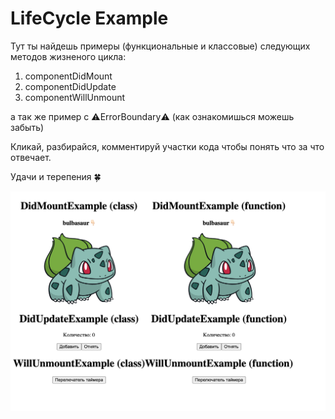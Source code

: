# LifeCycle Example

Тут ты найдешь примеры (функциональные и классовые) следующих методов жизненого цикла:

1. componentDidMount
2. componentDidUpdate
3. componentWillUnmount

а так же пример с ⚠️ErrorBoundary⚠️ (как ознакомишься можешь забыть)

Кликай, разбирайся, комментируй участки кода чтобы понять что за что отвечает.

Удачи и терепения 🍀

![Alt text](image.png)
